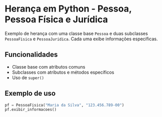 # Herança em Python - Pessoa, Pessoa Física e Jurídica

Exemplo de herança com uma classe base `Pessoa` e duas subclasses `PessoaFisica` e `PessoaJuridica`. Cada uma exibe informações específicas.

## Funcionalidades
- Classe base com atributos comuns
- Subclasses com atributos e métodos específicos
- Uso de `super()`

## Exemplo de uso
```python
pf = PessoaFisica("Maria da Silva", "123.456.789-00")
pf.exibir_informacoes()
```